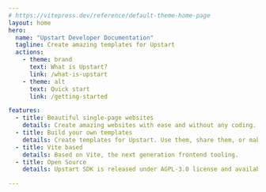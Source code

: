 ```yaml
---
# https://vitepress.dev/reference/default-theme-home-page
layout: home
hero:
  name: "Upstart Developer Documentation"
  tagline: Create amazing templates for Upstart
  actions:
    - theme: brand
      text: What is Upstart?
      link: /what-is-upstart
    - theme: alt
      text: Quick start
      link: /getting-started

features:
  - title: Beautiful single-page websites
    details: Create amazing websites with ease and without any coding.
  - title: Build your own templates
    details: Create templates for Upstart. Use them, share them, or make money from them.
  - title: Vite based
    details: Based on Vite, the next generation frontend tooling.
  - title: Open Source
    details: Upstart SDK is released under AGPL-3.0 license and available on GitHub.

---
```

